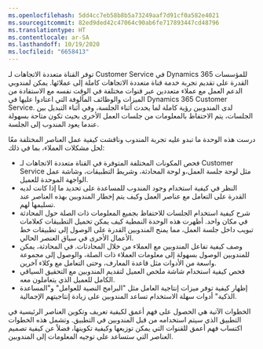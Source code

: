 ```yaml
---
ms.openlocfilehash: 5dd4cc7eb58b8b5a73249aaf7d91cf0a582e4021
ms.sourcegitcommit: 82ed9ded42c47064c90ab6fe717893447cd48796
ms.translationtype: HT
ms.contentlocale: ar-SA
ms.lasthandoff: 10/19/2020
ms.locfileid: "6658413"
---
```

توفر القناة متعددة الاتجاهات لـ Customer Service في Dynamics 365 للمؤسسات القدرة على تقديم تجربة خدمة قناة متعددة الاتجاهات كاملة إلى عملائها. يمكن لمندوبي الدعم العمل مع عملاء متعددين عبر قنوات مختلفة في الوقت نفسه مع الاستفادة من الميزات والوظائف المألوفة التي اعتادوا عليها في Dynamics 365 Customer Service. لدى المندوبين رؤية كاملة لما يحدث أثناء الجلسة، وفي أثناء التبديل بين الجلسات، يتم الاحتفاظ بالمعلومات من جلسات العمل الأخرى بحيث تكون متاحة بسهولة عندما يعود المندوب إلى الجلسة.  
      
درست هذه الوحدة ما تبدو عليه تجربة المندوب وناقشت كيفية عمل العناصر المختلفة معًا لحل مشكلات العملاء، بما في ذلك:

- فحص المكونات المختلفة المتوفرة في القناة متعددة الاتجاهات لـ Customer Service مثل لوحة جلسة العمل،و لوحة المحادثة، وشريط التطبيقات، وشاشة عمل الواجهة الموحدة للعميل.
- النظر في كيفية استخدام وجود المندوب للمساعدة على تحديد ما إذا كانت لديه القدرة على التعامل مع عناصر العمل وكيف يتم إخطار المندوبين بهذه العناصر عند تسليمها لهم.
- شرح كيفية استخدام الجلسات للاحتفاظ بجميع المعلومات ذات الصلة حول المحادثة في مكان واحد. أظهرت هذه الوحدة النمطية كيف يمكن تحميل التطبيقات كعلامات تبويب داخل جلسة العمل، مما يمنح المندوبين القدرة على الوصول إلى تطبيقات خط الأعمال الأخرى في سياق العنصر الحالي.
- وصف كيفية تفاعل المندوبين مع العملاء من خلال المحادثات. في المحادثة، يمكن للمندوبين الوصول بسهولة إلى معلومات العملاء ذات الصلة، والوصول إلى مجموعة واسعة من الأدوات مثل قاعدة المعارف، وحتى التعامل مع وكلاء آخرين.
- فحص كيفية استخدام شاشة ملخص العميل لتقديم المندوبين مع التحقيق السياقي الكامل للعميل الذي يتعاملون معه.
- إظهار كيفية توفر ميزات إنتاجية العامل مثل "البرامج النصية للعوامل" و"المساعدة الذكية" أدوات سهلة الاستخدام تساعد المندوبين على زيادة إنتاجيتهم الإجمالية. 
 
الخطوات الآتية هي الحصول على فهم أعمق لكيفية تعريف وتكوين العناصر الرئيسية في التطبيق الذي سيتم استخدامه من قبل المندوبين في التطبيق. وتشمل هذه الخطوات اكتساب فهم أعمق للقنوات التي يمكن توزيعها وكيفية تكوينها، فضلاً عن كيفية تصميم العناصر التي ستساعد على توجيه المعلومات إلى المندوبين.  
